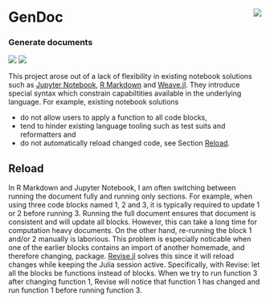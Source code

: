 # GenDoc <img src="https://huijzer.xyz/images/GenDoc-crop.svg" align="right">

<h3>
  Generate documents
</h3>

[![][docs-dev-img]](docs-dev-url) [![][tests-img]](tests-url)


[//]: # (Show a kind of abstract on this page and a bigger introduction in the docs at `index`.)

This project arose out of a lack of flexibility in existing notebook solutions such as [Jupyter Notebook](https://jupyter.org), [R Markdown](https://rmarkdown.rstudio.com/) and [Weave.jl](https://github.com/JunoLab/Weave.jl).
They introduce special syntax which constrain capabiltities available in the underlying language.
For example, existing notebook solutions

- do not allow users to apply a function to all code blocks,
- tend to hinder existing language tooling such as test suits and reformatters and
- do not automatically reload changed code, see Section [Reload](#reload).

## Reload
In R Markdown and Jupyter Notebook, I am often switching between running the document fully and running only sections.
For example, when using three code blocks named 1, 2 and 3, it is typically required to update 1 or 2 before running 3.
Running the full document ensures that document is consistent and will update all blocks.
However, this can take a long time for computation heavy documents.
On the other hand, re-running the block 1 and/or 2 manually is laborious.
This problem is especially noticable when one of the earlier blocks contains an import of another homemade, and therefore changing, package.
[Revise.jl](https://github.com/timholy/Revise.jl) solves this since it will reload changes while keeping the Julia session active.
Specifically, with Revise: let all the blocks be functions instead of blocks. 
When we try to run function 3 after changing function 1, Revise will notice that function 1 has changed and run function 1 before running function 3.

[docs-dev-img]: https://github.com/rikhuijzer/GenDoc.jl/workflows/docs/badge.svg
[docs-dev-url]: https://rikhuijzer.github.io/GenDoc.jl/dev

[tests-img]: https://github.com/rikhuijzer/GenDoc.jl/workflows/tests/badge.svg
[tests-url]: https://github.com/rikhuijzer/GenDoc.jl/actions
